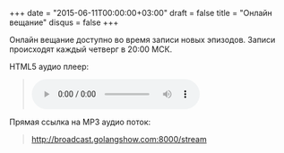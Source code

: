 +++
date = "2015-06-11T00:00:00+03:00"
draft = false
title = "Онлайн вещание"
disqus = false
+++

Онлайн вещание доступно во время записи новых эпизодов. Записи происходят каждый четверг в 20:00 МСК.

<p>HTML5 аудио плеер:

<blockquote>
	<audio controls width="400px" height="150px">
		<source src="http://broadcast.golangshow.com:8000/stream" type="audio/mpeg">
		<p>Ваш браузер не поддерживает HTML5 аудио плеер для MP3.</p>
	</audio>
</blockquote>

</p>

<p>Прямая ссылка на MP3 аудио поток:
<blockquote>
	<a href="http://broadcast.golangshow.com:8000/stream" target="_blank">http://broadcast.golangshow.com:8000/stream</a>
</blockquote>
</p>